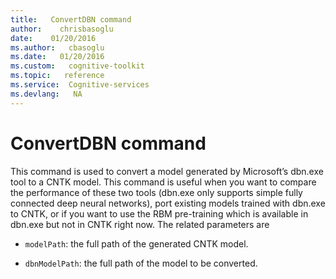 ```yaml
---
title:   ConvertDBN command
author:    chrisbasoglu
date:    01/20/2016
ms.author:   cbasoglu
ms.date:   01/20/2016
ms.custom:   cognitive-toolkit
ms.topic:   reference
ms.service:  Cognitive-services
ms.devlang:   NA
---
```


# ConvertDBN command

This command is used to convert a model generated by Microsoft’s dbn.exe tool to a CNTK model. This command is useful when you want to compare the performance of these two tools (dbn.exe only supports simple fully connected deep neural networks), port existing models trained with dbn.exe to CNTK, or if you want to use the RBM pre-training which is available in dbn.exe but not in CNTK right now. The related parameters are
* `modelPath`: the full path of the generated CNTK model.

* `dbnModelPath`: the full path of the model to be converted.